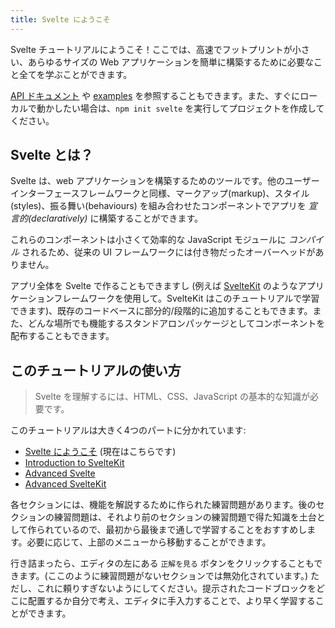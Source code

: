 ```yaml
---
title: Svelte にようこそ
---
```


Svelte チュートリアルにようこそ！ここでは、高速でフットプリントが小さい、あらゆるサイズの Web アプリケーションを簡単に構築するために必要なこと全てを学ぶことができます。

[API ドキュメント](https://svelte.jp/docs) や [examples](https://svelte.dev/examples) を参照することもできます。また、すぐにローカルで動かしたい場合は、`npm init svelte` を実行してプロジェクトを作成してください。

## Svelte とは？

Svelte は、web アプリケーションを構築するためのツールです。他のユーザーインターフェースフレームワークと同様、マークアップ(markup)、スタイル(styles)、振る舞い(behaviours) を組み合わせたコンポーネントでアプリを _宣言的(declaratively)_ に構築することができます。

これらのコンポーネントは小さくて効率的な JavaScript モジュールに _コンパイル_ されるため、従来の UI フレームワークには付き物だったオーバーヘッドがありません。

アプリ全体を Svelte で作ることもできますし (例えば [SvelteKit](https://kit.svelte.jp) のようなアプリケーションフレームワークを使用して。SvelteKit はこのチュートリアルで学習できます)、既存のコードベースに部分的/段階的に追加することもできます。また、どんな場所でも機能するスタンドアロンパッケージとしてコンポーネントを配布することもできます。

## このチュートリアルの使い方

> Svelte を理解するには、HTML、CSS、JavaScript の基本的な知識が必要です。

このチュートリアルは大きく4つのパートに分かれています:

- [Svelte にようこそ](/tutorial/welcome-to-svelte) (現在はこちらです)
- [Introduction to SvelteKit](/tutorial/introducing-sveltekit)
- [Advanced Svelte](/tutorial/tweens)
- [Advanced SvelteKit](/tutorial/optional-params)

各セクションには、機能を解説するために作られた練習問題があります。後のセクションの練習問題は、それより前のセクションの練習問題で得た知識を土台として作られているので、最初から最後まで通しで学習することをおすすめします。必要に応じて、上部のメニューから移動することができます。

行き詰まったら、エディタの左にある `正解を見る` ボタンをクリックすることもできます。(ここのように練習問題がないセクションでは無効化されています。) ただし、これに頼りすぎないようにしてください。提示されたコードブロックをどこに配置するか自分で考え、エディタに手入力することで、より早く学習することができます。

